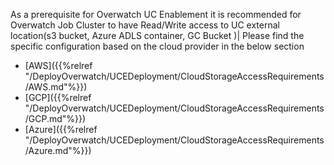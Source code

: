 As a prerequisite for Overwatch UC Enablement it is recommended for Overwatch Job Cluster to have  Read/Write access to UC external location(s3 bucket, Azure ADLS container, GC Bucket )| Please find the specific configuration based on the cloud provider in the below section 
* [AWS]({{%relref "/DeployOverwatch/UCEDeployment/CloudStorageAccessRequirements/AWS.md"%}}) 
* [GCP]({{%relref "/DeployOverwatch/UCEDeployment/CloudStorageAccessRequirements/GCP.md"%}})
* [Azure]({{%relref "/DeployOverwatch/UCEDeployment/CloudStorageAccessRequirements/Azure.md"%}})
